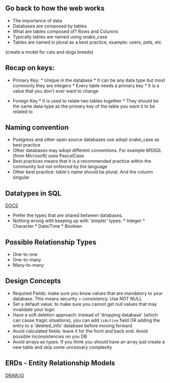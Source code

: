 ## Go back to how the web works

- The importance of data
- Databases are composed by tables
- What are tables composed of? Rows and Columns
- Typically tables are named using snake_case
- Tables are named in plural as a best practice, example: users, pets, etc

(create a model for cats and dogs breeds)

## Recap on keys:
- Primary Key: 
        * Unique in the database
        * It can be any data type but most commonly they are integers
        * Every table needs a primary key
        * It is a value that you don't ever want to change

- Foreign Key
        * It is used to relate two tables together
        * They should be the same data-type as the primary key of the table you want it to be related to


## Naming convention

- Postgress and other open source databases use adopt snake_case as best practice
- Other databases may adopt different conventions. For example MSSQL (from Microsoft) uses PascalCase
- Best practices means that it is a recommended practice within the community but not enforced by the language
- Other best practice: table's name should be plural. And the column singular

## Datatypes in SQL
[DOCS](https://www.postgresql.org/docs/current/datatype.html)

- Prefer the types that are shared between databases. 
- Nothing wrong with keeping up with 'simpler' types:
        * Integer
        * Character
        * Date/Time
        * Boolean

## Possible Relationship Types
- One-to-one
- One-to-many
- Many-to-many

## Design Concepts 

- Required Fields: make sure you know values that are mandatory to your database. This means security + consistency. Use NOT NULL
- Set a default value: to make sure you cannot get null values that may invalidate your logic
- Have a soft deletion approach: instead of 'dropping database' (which can cause tragic situations), you can add `isActive` field OR adding the entry to a 'deleted_info' database before moving forward
- Avoid calculated fields: leave it for the front and back end. Avoid possible inconsistencies on you DB
- Avoid arrays as types. If you think you should have an array just create a new table and skip some uncessary complexity

## ERDs - Entity Relationship Models

[DRAW.IO](draw.io)
